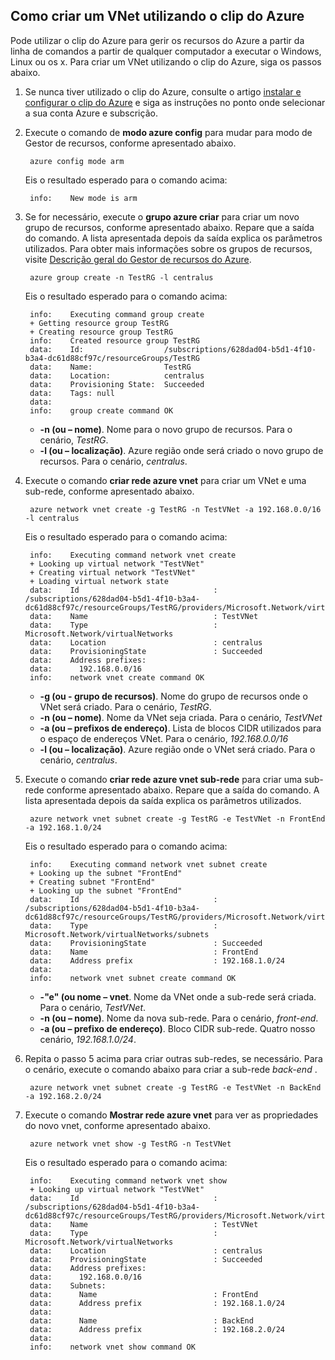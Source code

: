 ## <a name="how-to-create-a-vnet-using-the-azure-cli"></a>Como criar um VNet utilizando o clip do Azure

Pode utilizar o clip do Azure para gerir os recursos do Azure a partir da linha de comandos a partir de qualquer computador a executar o Windows, Linux ou os x. Para criar um VNet utilizando o clip do Azure, siga os passos abaixo.

1. Se nunca tiver utilizado o clip do Azure, consulte o artigo [instalar e configurar o clip do Azure](../articles/xplat-cli-install.md) e siga as instruções no ponto onde selecionar a sua conta Azure e subscrição.
2. Execute o comando de **modo azure config** para mudar para modo de Gestor de recursos, conforme apresentado abaixo.

        azure config mode arm

    Eis o resultado esperado para o comando acima:

        info:    New mode is arm

3. Se for necessário, execute o **grupo azure criar** para criar um novo grupo de recursos, conforme apresentado abaixo. Repare que a saída do comando. A lista apresentada depois da saída explica os parâmetros utilizados. Para obter mais informações sobre os grupos de recursos, visite [Descrição geral do Gestor de recursos do Azure](../articles/virtual-network/resource-group-overview.md#resource-groups).

        azure group create -n TestRG -l centralus

    Eis o resultado esperado para o comando acima:

        info:    Executing command group create
        + Getting resource group TestRG
        + Creating resource group TestRG
        info:    Created resource group TestRG
        data:    Id:                  /subscriptions/628dad04-b5d1-4f10-b3a4-dc61d88cf97c/resourceGroups/TestRG
        data:    Name:                TestRG
        data:    Location:            centralus
        data:    Provisioning State:  Succeeded
        data:    Tags: null
        data:
        info:    group create command OK

    - **-n (ou – nome)**. Nome para o novo grupo de recursos. Para o cenário, *TestRG*.
    - **-l (ou – localização)**. Azure região onde será criado o novo grupo de recursos. Para o cenário, *centralus*.

4. Execute o comando **criar rede azure vnet** para criar um VNet e uma sub-rede, conforme apresentado abaixo. 

        azure network vnet create -g TestRG -n TestVNet -a 192.168.0.0/16 -l centralus

    Eis o resultado esperado para o comando acima:

        info:    Executing command network vnet create
        + Looking up virtual network "TestVNet"
        + Creating virtual network "TestVNet"
        + Loading virtual network state
        data:    Id                              : /subscriptions/628dad04-b5d1-4f10-b3a4-dc61d88cf97c/resourceGroups/TestRG/providers/Microsoft.Network/virtualNetworks/TestVNet2
        data:    Name                            : TestVNet
        data:    Type                            : Microsoft.Network/virtualNetworks
        data:    Location                        : centralus
        data:    ProvisioningState               : Succeeded
        data:    Address prefixes:
        data:      192.168.0.0/16
        info:    network vnet create command OK

    - **-g (ou - grupo de recursos)**. Nome do grupo de recursos onde o VNet será criado. Para o cenário, *TestRG*.
    - **-n (ou – nome)**. Nome da VNet seja criada. Para o cenário, *TestVNet*
    - **-a (ou – prefixos de endereço)**. Lista de blocos CIDR utilizados para o espaço de endereços VNet. Para o cenário, *192.168.0.0/16*
    - **-l (ou – localização)**. Azure região onde o VNet será criado. Para o cenário, *centralus*.

5. Execute o comando **criar rede azure vnet sub-rede** para criar uma sub-rede conforme apresentado abaixo. Repare que a saída do comando. A lista apresentada depois da saída explica os parâmetros utilizados.

        azure network vnet subnet create -g TestRG -e TestVNet -n FrontEnd -a 192.168.1.0/24

    Eis o resultado esperado para o comando acima:

        info:    Executing command network vnet subnet create
        + Looking up the subnet "FrontEnd"
        + Creating subnet "FrontEnd"
        + Looking up the subnet "FrontEnd"
        data:    Id                              : /subscriptions/628dad04-b5d1-4f10-b3a4-dc61d88cf97c/resourceGroups/TestRG/providers/Microsoft.Network/virtualNetworks/TestVNet/subnets/FrontEnd
        data:    Type                            : Microsoft.Network/virtualNetworks/subnets
        data:    ProvisioningState               : Succeeded
        data:    Name                            : FrontEnd
        data:    Address prefix                  : 192.168.1.0/24
        data:
        info:    network vnet subnet create command OK

    - **-"e" (ou nome – vnet**. Nome da VNet onde a sub-rede será criada. Para o cenário, *TestVNet*.
    - **-n (ou – nome)**. Nome da nova sub-rede. Para o cenário, *front-end*.
    - **-a (ou – prefixo de endereço)**. Bloco CIDR sub-rede. Quatro nosso cenário, *192.168.1.0/24*.

6. Repita o passo 5 acima para criar outras sub-redes, se necessário. Para o cenário, execute o comando abaixo para criar a sub-rede *back-end* .

        azure network vnet subnet create -g TestRG -e TestVNet -n BackEnd -a 192.168.2.0/24

4. Execute o comando **Mostrar rede azure vnet** para ver as propriedades do novo vnet, conforme apresentado abaixo.

        azure network vnet show -g TestRG -n TestVNet

    Eis o resultado esperado para o comando acima:

        info:    Executing command network vnet show
        + Looking up virtual network "TestVNet"
        data:    Id                              : /subscriptions/628dad04-b5d1-4f10-b3a4-dc61d88cf97c/resourceGroups/TestRG/providers/Microsoft.Network/virtualNetworks/TestVNet
        data:    Name                            : TestVNet
        data:    Type                            : Microsoft.Network/virtualNetworks
        data:    Location                        : centralus
        data:    ProvisioningState               : Succeeded
        data:    Address prefixes:
        data:      192.168.0.0/16
        data:    Subnets:
        data:      Name                          : FrontEnd
        data:      Address prefix                : 192.168.1.0/24
        data:
        data:      Name                          : BackEnd
        data:      Address prefix                : 192.168.2.0/24
        data:
        info:    network vnet show command OK
